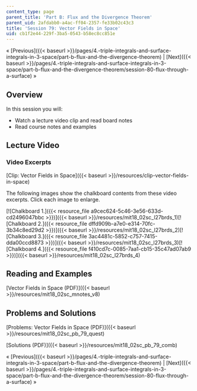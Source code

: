 ```yaml
---
content_type: page
parent_title: 'Part B: Flux and the Divergence Theorem'
parent_uid: 2afdabb0-a4ac-ff04-2357-fe33b02c43c3
title: 'Session 79: Vector Fields in Space'
uid: cb1f2e44-229f-3ba5-0543-b58ec8cc851e
---
```


« [Previous]({{< baseurl >}}/pages/4.-triple-integrals-and-surface-integrals-in-3-space/part-b-flux-and-the-divergence-theorem) | [Next]({{< baseurl >}}/pages/4.-triple-integrals-and-surface-integrals-in-3-space/part-b-flux-and-the-divergence-theorem/session-80-flux-through-a-surface) »

Overview
--------

In this session you will:

*   Watch a lecture video clip and read board notes
*   Read course notes and examples

Lecture Video
-------------

### Video Excerpts

[Clip: Vector Fields in Space]({{< baseurl >}}/resources/clip-vector-fields-in-space)

The following images show the chalkboard contents from these video excerpts. Click each image to enlarge.

[![Chalkboard 1.]({{< resource_file a9cec624-5c46-3e56-633d-cd2496047bbc >}})]({{< baseurl >}}/resources/mit18_02sc_l27brds_1)[![Chalkboard 2.]({{< resource_file dffd909b-a7e0-e314-70fc-3b34c8ed29d2 >}})]({{< baseurl >}}/resources/mit18_02sc_l27brds_2)[![Chalkboard 3.]({{< resource_file 3ac4481c-5852-c757-7415-dda00ccd8873 >}})]({{< baseurl >}}/resources/mit18_02sc_l27brds_3)[![Chalkboard 4.]({{< resource_file f410cd7c-0085-7aa1-cb15-35c47ad07ab9 >}})]({{< baseurl >}}/resources/mit18_02sc_l27brds_4)

Reading and Examples
--------------------

[Vector Fields in Space (PDF)]({{< baseurl >}}/resources/mit18_02sc_mnotes_v8)

Problems and Solutions
----------------------

[Problems: Vector Fields in Space (PDF)]({{< baseurl >}}/resources/mit18_02sc_pb_79_quest)

[Solutions (PDF)]({{< baseurl >}}/resources/mit18_02sc_pb_79_comb)

« [Previous]({{< baseurl >}}/pages/4.-triple-integrals-and-surface-integrals-in-3-space/part-b-flux-and-the-divergence-theorem) | [Next]({{< baseurl >}}/pages/4.-triple-integrals-and-surface-integrals-in-3-space/part-b-flux-and-the-divergence-theorem/session-80-flux-through-a-surface) »